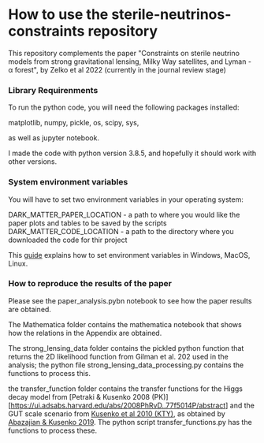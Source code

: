 # How to use the sterile-neutrinos-constraints repository
This repository complements the paper "Constraints on sterile neutrino models from strong gravitational lensing, Milky Way
satellites, and Lyman - α forest", by Zelko et al 2022 (currently in the journal review stage)

### Library Requirenments


To run the python code,  you will need the following packages installed:

matplotlib, numpy, pickle, os, scipy, sys,

as well as jupyter notebook.

I made the code with python version 3.8.5, and hopefully it should work with other versions.

### System environment variables
You will have to set two environment variables in your operating system:

DARK_MATTER_PAPER_LOCATION - a path to where you would like the paper plots and tables to be saved by the scripts
DARK_MATTER_CODE_LOCATION - a path to the directory where you downloaded the code for thir project

This [guide](https://www.twilio.com/blog/2017/01/how-to-set-environment-variables.html) explains how to set environment variables in Windows, MacOS, Linux.


### How to reproduce the results of the paper

Please see the paper_analysis.pybn notebook to see how the paper results are obtained.

The Mathematica folder contains the mathematica notebook that shows how the relations in the Appendix are obtained.

The strong_lensing_data folder contains the pickled python function that returns the 2D likelihood function from Gilman et al. 202 used in the analysis; the python file strong_lensing_data_processing.py contains the functions to process this.

the transfer_function folder contains the transfer functions for the Higgs decay model from [Petraki & Kusenko 2008 (PK)][https://ui.adsabs.harvard.edu/abs/2008PhRvD..77f5014P/abstract] and the GUT scale scenario from [Kusenko et al 2010 (KTY)](https://ui.adsabs.harvard.edu/abs/2010PhLB..693..144K/abstract), as obtained by [Abazajian & Kusenko 2019](https://arxiv.org/abs/1907.11696). The python script transfer_functions.py has the functions to process these.
